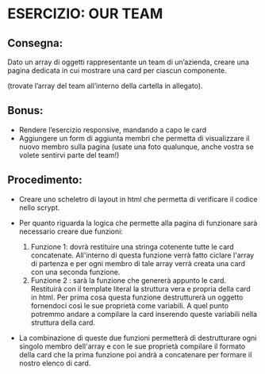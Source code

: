 ESERCIZIO: OUR TEAM
===

## Consegna:

Dato un array di oggetti rappresentante un team di un’azienda, creare una pagina dedicata  in cui mostrare una card per ciascun componente.

(trovate l’array del team all’interno della cartella in allegato).

## Bonus: 

- Rendere l’esercizio responsive, mandando a capo le card
- Aggiungere un form di aggiunta membri che permetta di visualizzare il nuovo membro sulla pagina (usate una foto qualunque, anche vostra se volete sentirvi parte del team!)

## Procedimento: 

- Creare uno scheletro di layout in html che permetta di verificare il codice nello scrypt.

- Per quanto riguarda la logica che permette alla pagina di funzionare sarà necessario creare due funzioni:
  1) Funzione 1: dovrà restituire una stringa cotenente tutte le card concatenate. All'interno di questa funzione verrà fatto ciclare l'array di partenza e per ogni membro di tale array verrà creata una card con una seconda funzione.
  2) Funzione 2 : sarà la funzione che genererà appunto le card. Restituirà con il template literal la struttura vera e propria della card in html. Per prima cosa questa funzione destrutturerà un oggetto fornendoci così le sue proprietà come variabili. A quel punto potremmo andare a compilare la card inserendo queste variabili nella struttura della card.

- La combinazione di queste due funzioni permetterà di destrutturare ogni singolo membro dell'array e con le sue proprietà compilare il formato della card che la prima funzione poi andrà a concatenare per formare il nostro elenco di card.
